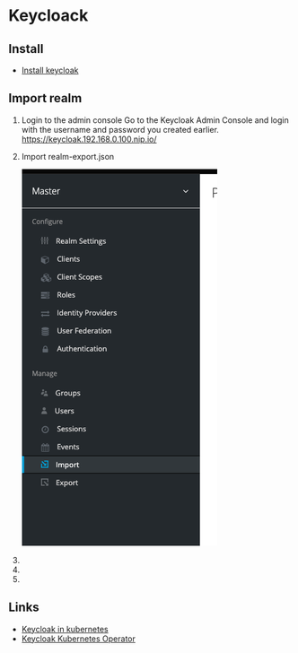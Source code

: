 # Keycloack

## Install

- [Install keycloak](install-keycloak.md)

## Import realm

1. Login to the admin console
    Go to the Keycloak Admin Console and login with the username and password you created earlier.
    <https://keycloak.192.168.0.100.nip.io/>

2. Import realm-export.json

    ![Import realm](./import.png)

3. 
1. 
1. 


## Links
- [Keycloak in kubernetes](https://www.keycloak.org/getting-started/getting-started-kube)
- [Keycloak Kubernetes Operator](https://www.keycloak.org/getting-started/getting-started-operator-kubernetes)